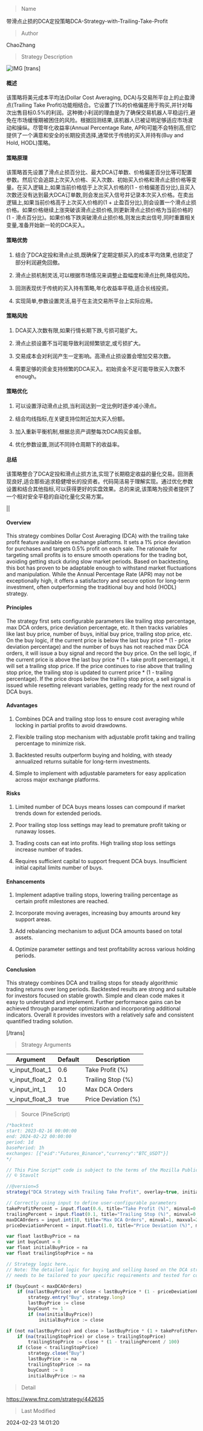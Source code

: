 
> Name

带滑点止损的DCA定投策略DCA-Strategy-with-Trailing-Take-Profit

> Author

ChaoZhang

> Strategy Description

![IMG](https://www.fmz.com/upload/asset/13aa367f64e0285816f.png)
[trans]
#### 概述

该策略将美元成本平均法(Dollar Cost Averaging, DCA)与交易所平台上的止盈滑点(Trailing Take Profit)功能相结合。它设置了1%的价格偏差用于购买,并针对每次出售目标0.5%的利润。这种微小利润的理由是为了确保交易机器人平稳运行,避免在市场缓慢期被困住的风险。根据回测结果,该机器人已被证明足够适应市场波动和操纵。尽管年化收益率(Annual Percentage Rate, APR)可能不会特别高,但它提供了一个满意和安全的长期投资选择,通常优于传统的买入并持有(Buy and Hold, HODL)策略。

#### 策略原理

该策略首先设置了滑点止损百分比、最大DCA订单数、价格偏差百分比等可配置参数。然后它会追踪上次买入价格、买入次数、初始买入价格和滑点止损价格等变量。在买入逻辑上,如果当前价格低于上次买入价格的(1 - 价格偏差百分比),且买入次数还没有达到最大DCA订单数,则会发出买入信号并记录本次买入价格。在卖出逻辑上,如果当前价格高于上次买入价格的(1 + 止盈百分比),则会设置一个滑点止损价格。如果价格继续上涨突破该滑点止损价格,则更新滑点止损价格为当前价格的(1 - 滑点百分比)。如果价格下跌突破滑点止损价格,则发出卖出信号,同时重置相关变量,准备开始新一轮的DCA买入。

#### 策略优势

1. 结合了DCA定投和滑点止损,既确保了定期定额买入的成本平均效果,也锁定了部分利润避免回撤。

2. 滑点止损机制灵活,可以根据市场情况来调整止盈幅度和滑点比例,降低风险。

3. 回测表现优于传统的买入持有策略,年化收益率平稳,适合长线投资。

4. 实现简单,参数设置灵活,易于在主流交易所平台上实际应用。

#### 策略风险

1. DCA买入次数有限,如果行情长期下跌,亏损可能扩大。

2. 滑点止损设置不当可能导致利润频繁锁定,或亏损扩大。

3. 交易成本会对利润产生一定影响。高滑点止损设置会增加交易次数。 

4. 需要足够的资金支持频繁的DCA买入。初始资金不足可能导致买入次数不enough。

#### 策略优化

1. 可以设置浮动滑点止损,当利润达到一定比例时逐步减小滑点。

2. 结合均线指标,在关键支持位附近加大买入份额。

3. 加入重新平衡机制,根据总资产调整每次DCA购买金额。

4. 优化参数设置,测试不同持仓周期下的收益率。

#### 总结

该策略整合了DCA定投和滑点止损方法,实现了长期稳定收益的量化交易。回测表现良好,适合那些追求稳健增长的投资者。代码简洁易于理解实现。通过优化参数设置和结合其他指标,可以获得更好的实盘效果。总的来说,该策略为投资者提供了一个相对安全平稳的自动化量化交易方案。

||

#### Overview

This strategy combines Dollar Cost Averaging (DCA) with the trailing take profit feature available on exchange platforms. It sets a 1% price deviation for purchases and targets 0.5% profit on each sale. The rationale for targeting small profits is to ensure smooth operations for the trading bot, avoiding getting stuck during slow market periods. Based on backtesting, this bot has proven to be adaptable enough to withstand market fluctuations and manipulation. While the Annual Percentage Rate (APR) may not be exceptionally high, it offers a satisfactory and secure option for long-term investment, often outperforming the traditional buy and hold (HODL) strategy.  

#### Principles  

The strategy first sets configurable parameters like trailing stop percentage, max DCA orders, price deviation percentage, etc. It then tracks variables like last buy price, number of buys, initial buy price, trailing stop price, etc. On the buy logic, if the current price is below the last buy price * (1 - price deviation percentage) and the number of buys has not reached max DCA orders, it will issue a buy signal and record the buy price. On the sell logic, if the current price is above the last buy price * (1 + take profit percentage), it will set a trailing stop price. If the price continues to rise above that trailing stop price, the trailing stop is updated to current price * (1 - trailing percentage). If the price drops below the trailing stop price, a sell signal is issued while resetting relevant variables, getting ready for the next round of DCA buys.   

#### Advantages

1. Combines DCA and trailing stop loss to ensure cost averaging while locking in partial profits to avoid drawdowns.  

2. Flexible trailing stop mechanism with adjustable profit taking and trailing percentage to minimize risk.

3. Backtested results outperform buying and holding, with steady annualized returns suitable for long-term investments.  

4. Simple to implement with adjustable parameters for easy application across major exchange platforms.

#### Risks 

1. Limited number of DCA buys means losses can compound if market trends down for extended periods.

2. Poor trailing stop loss settings may lead to premature profit taking or runaway losses.  

3. Trading costs can eat into profits. High trailing stop loss settings increase number of trades.

4. Requires sufficient capital to support frequent DCA buys. Insufficient initial capital limits number of buys.

#### Enhancements

1. Implement adaptive trailing stops, lowering trailing percentage as certain profit milestones are reached.  

2. Incorporate moving averages, increasing buy amounts around key support areas.

3. Add rebalancing mechanism to adjust DCA amounts based on total assets.

4. Optimize parameter settings and test profitability across various holding periods.  

#### Conclusion

This strategy combines DCA and trailing stops for steady algorithmic trading returns over long periods. Backtested results are strong and suitable for investors focused on stable growth. Simple and clean code makes it easy to understand and implement. Further performance gains can be achieved through parameter optimization and incorporating additional indicators. Overall it provides investors with a relatively safe and consistent quantified trading solution.

[/trans]

> Strategy Arguments



|Argument|Default|Description|
|----|----|----|
|v_input_float_1|0.6|Take Profit (%)|
|v_input_float_2|0.1|Trailing Stop (%)|
|v_input_int_1|10|Max DCA Orders|
|v_input_float_3|true|Price Deviation (%)|


> Source (PineScript)

``` javascript
/*backtest
start: 2023-02-16 00:00:00
end: 2024-02-22 00:00:00
period: 1d
basePeriod: 1h
exchanges: [{"eid":"Futures_Binance","currency":"BTC_USDT"}]
*/

// This Pine Script™ code is subject to the terms of the Mozilla Public License 2.0 at https://mozilla.org/MPL/2.0/
// © Stavolt

//@version=5
strategy("DCA Strategy with Trailing Take Profit", overlay=true, initial_capital=1000, default_qty_type=strategy.percent_of_equity, default_qty_value=10)

// Correctly using input to define user-configurable parameters
takeProfitPercent = input.float(0.6, title="Take Profit (%)", minval=0.1, maxval=5)
trailingPercent = input.float(0.1, title="Trailing Stop (%)", minval=0.05, maxval=1)
maxDCAOrders = input.int(10, title="Max DCA Orders", minval=1, maxval=20)
priceDeviationPercent = input.float(1.0, title="Price Deviation (%)", minval=0.5, maxval=5)

var float lastBuyPrice = na
var int buyCount = 0
var float initialBuyPrice = na
var float trailingStopPrice = na

// Strategy logic here...
// Note: The detailed logic for buying and selling based on the DCA strategy
// needs to be tailored to your specific requirements and tested for correctness.

if (buyCount < maxDCAOrders)
    if (na(lastBuyPrice) or close < lastBuyPrice * (1 - priceDeviationPercent / 100))
        strategy.entry("Buy", strategy.long)
        lastBuyPrice := close
        buyCount += 1
        if (na(initialBuyPrice))
            initialBuyPrice := close

if (not na(lastBuyPrice) and close > lastBuyPrice * (1 + takeProfitPercent / 100))
    if (na(trailingStopPrice) or close > trailingStopPrice)
        trailingStopPrice := close * (1 - trailingPercent / 100)
    if (close < trailingStopPrice)
        strategy.close("Buy")
        lastBuyPrice := na
        trailingStopPrice := na
        buyCount := 0
        initialBuyPrice := na

```

> Detail

https://www.fmz.com/strategy/442635

> Last Modified

2024-02-23 14:01:20
